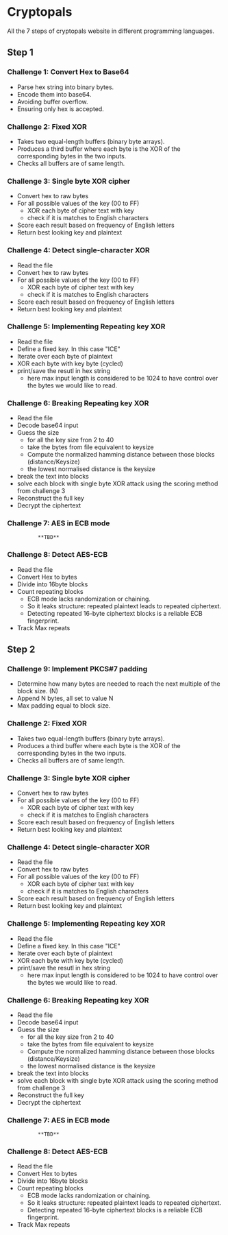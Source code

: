 # Cryptopals
All the 7 steps of cryptopals website in different programming languages. 

## Step 1 
### Challenge 1: Convert Hex to Base64
  + Parse hex string into binary bytes.
  +  Encode them into base64.
  +   Avoiding buffer overflow.
  +   Ensuring only hex is accepted.
### Challenge 2: Fixed XOR
  + Takes two equal-length buffers (binary byte arrays).
  + Produces a third buffer where each byte is the XOR of the corresponding bytes in the two inputs.
  + Checks all buffers are of same length.
### Challenge 3: Single byte XOR cipher
  + Convert hex to raw bytes
  + For all possible values of the key (00 to FF)
      + XOR each byte of cipher text with key
      + check if it is matches to English characters
  + Score each result based on frequency of English letters
  + Return best looking key and plaintext
### Challenge 4: Detect single-character XOR 
  + Read the file
  + Convert hex to raw bytes
  + For all possible values of the key (00 to FF)
      + XOR each byte of cipher text with key
      + check if it is matches to English characters
  + Score each result based on frequency of English letters
  + Return best looking key and plaintext
### Challenge 5: Implementing Repeating key XOR
  + Read the file
  + Define a fixed key. In this case "ICE"
  + Iterate over each byte of plaintext
  + XOR each byte with key byte (cycled)
  + print/save the resutl in hex string
    + here max input length is considered to be 1024 to have control over the bytes we would like to read.
### Challenge 6: Breaking Repeating key XOR
  + Read the file
  + Decode base64 input
  + Guess the size
     + for all the key size fron 2 to 40
     + take the bytes from file equivalent to keysize
     + Compute the normalized hamming distance between those blocks (distance/Keysize)
     + the lowest normalised distance is the keysize
  + break the text into blocks
  + solve each block with single byte XOR attack using the scoring method from challenge 3
  + Reconstruct the full key
  + Decrypt the ciphertext
### Challenge 7: AES in ECB mode
              **TBD**
### Challenge 8: Detect AES-ECB
  + Read the file
  + Convert Hex to bytes
  + Divide into 16byte blocks
  + Count repeating blocks
       + ECB mode lacks randomization or chaining.
       + So it leaks structure: repeated plaintext leads to repeated ciphertext.
       + Detecting repeated 16-byte ciphertext blocks is a reliable ECB fingerprint.
  + Track Max repeats

## Step 2
### Challenge 9: Implement PKCS#7 padding
  + Determine how many bytes are needed to reach the next multiple of the block size. (N)
  + Append N bytes, all set to value N
  + Max padding  equal to block size. 
### Challenge 2: Fixed XOR
  + Takes two equal-length buffers (binary byte arrays).
  + Produces a third buffer where each byte is the XOR of the corresponding bytes in the two inputs.
  + Checks all buffers are of same length.
### Challenge 3: Single byte XOR cipher
  + Convert hex to raw bytes
  + For all possible values of the key (00 to FF)
      + XOR each byte of cipher text with key
      + check if it is matches to English characters
  + Score each result based on frequency of English letters
  + Return best looking key and plaintext
### Challenge 4: Detect single-character XOR 
  + Read the file
  + Convert hex to raw bytes
  + For all possible values of the key (00 to FF)
      + XOR each byte of cipher text with key
      + check if it is matches to English characters
  + Score each result based on frequency of English letters
  + Return best looking key and plaintext
### Challenge 5: Implementing Repeating key XOR
  + Read the file
  + Define a fixed key. In this case "ICE"
  + Iterate over each byte of plaintext
  + XOR each byte with key byte (cycled)
  + print/save the resutl in hex string
    + here max input length is considered to be 1024 to have control over the bytes we would like to read.
### Challenge 6: Breaking Repeating key XOR
  + Read the file
  + Decode base64 input
  + Guess the size
     + for all the key size fron 2 to 40
     + take the bytes from file equivalent to keysize
     + Compute the normalized hamming distance between those blocks (distance/Keysize)
     + the lowest normalised distance is the keysize
  + break the text into blocks
  + solve each block with single byte XOR attack using the scoring method from challenge 3
  + Reconstruct the full key
  + Decrypt the ciphertext
### Challenge 7: AES in ECB mode
              **TBD**
### Challenge 8: Detect AES-ECB
  + Read the file
  + Convert Hex to bytes
  + Divide into 16byte blocks
  + Count repeating blocks
       + ECB mode lacks randomization or chaining.
       + So it leaks structure: repeated plaintext leads to repeated ciphertext.
       + Detecting repeated 16-byte ciphertext blocks is a reliable ECB fingerprint.
  + Track Max repeats


